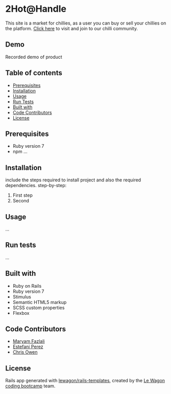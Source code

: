 # 2Hot@Handle

This site is a market for chillies, as a user you can buy or sell your chillies on the platform. [Click here](http://www.2hot2handle.store/) to visit and join to our chilli community.

## Demo
Recorded demo of product


## Table of contents
- [Prerequisites](#Prerequisites)
- [Installation](#Installation)
- [Usage](#Usage)
- [Run Tests](#Run-tests)
- [Built with](#built-with)
- [Code Contributors](#Code-Contributors)
- [License](#License)



## Prerequisites
- Ruby version 7
- npm ...


## Installation
include the steps required to install project and also the required dependencies. step-by-step:

1. First step
2. Second

## Usage
...


## Run tests
...


## Built with

- Ruby on Rails
- Ruby version 7
- Stimulus
- Semantic HTML5 markup
- SCSS custom properties
- Flexbox


## Code Contributors
- [Maryam Fazlali](#https://github.com/MeryGoodernak)
- [Estefani Perez](#https://github.com/estef0214)
- [Chris Owen](#https://github.com/chilico)


## License
Rails app generated with [lewagon/rails-templates](https://github.com/lewagon/rails-templates), created by the [Le Wagon coding bootcamp](https://www.lewagon.com) team.
